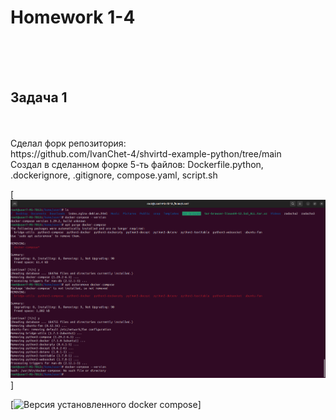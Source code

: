 <h1>Homework 1-4</h1> <br>
<br>
<br>
<h2>Задача 1</h2><br>
<br>
Сделал форк репозитория: <br>
https://github.com/IvanChet-4/shvirtd-example-python/tree/main<br>
Создал в сделанном форке 5-ть файлов: Dockerfile.python, .dockerignore, .gitignore, compose.yaml, script.sh<br>




[![Удаление и установка docker compose](https://github.com/IvanChet-4/Dev/blob/main/images/Homework%201-4/%D0%A3%D0%B4%D0%B0%D0%BB%D0%B5%D0%BD%D0%B8%D0%B5%20%D0%B8%20%D1%83%D1%81%D1%82%D0%B0%D0%BD%D0%BE%D0%B2%D0%BA%D0%B0%20docker%20compose.png)]

[![Версия установленного docker compose](https://[github.com/IvanChet-4/Dev/blob/main/images/Homework%201-4/Версия%20установленного%20docker%20compose.png)]
